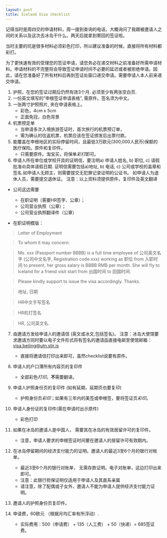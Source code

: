 ```yaml
---
layout: post
title: Iceland Visa checklist
---
```

记得当时是周四交的申请材料，周一接到查询的电话，大概询问了我跟被邀请人之间的关系以及这次去冰岛干什么。两天后就拿到寄回的签证啦。

当时主要的坑是很多材料必须彩色打印，所以建议准备的时候，直接将所有材料都彩打。

为了更快速有效的受理您的签证申请，请您务必在递交材料之前准备好所需申请材料。申请材料的不完整将会导致签证申请时间不必要的延迟或者被拒绝申请。因此，请在您准备好了所有材料后再到签证处窗口递交申请。需要申请人本人前来递交申请。

1. 护照，在您的签证过期后仍然有效3个月. 必须至少有两张空白页.
2. 一份英文填写的”申根签证申请表格”, 需原件。签名须为中文。
3. 一张两寸护照照片, 夹在申请表格上。
    - 彩色，4cm x 5cm 
    - 正面免冠，白色背景
4. 机票预定单
    - 当申请多次入境旅游签证时，首次旅行的机票预订单，
    - 需为确认的往返机票，机票应该在签证颁发后出票付款。
5. 能覆盖在申根地区的实际停留时间，且最低3万欧元(300,000人民币)保额的医疗保险。原件和复印件。
    - 只需要原件。淘宝买，将保单*彩打*即可。
6. 申请人所在单位或学校开具的证明信，要注明a) 申请人姓名, b) 职位, c) 请假批准d)具体请假日期.
证明信需要包括a)地址, b) 电话, c) 公司或学校的盖章和签名.如申请人无顾主，则需要提交无犯罪记录证明的公证书。
如申请人为退休人员，需要提交退休证。
注意：以上资料须提供原件，复印件及英文翻译

- 公司这边需要
    - 在职证明（需要HR签字、公章）；
    - 公司营业执照（公章）；
    - 公司营业执照翻译件（公章）

- 在职证明模版：
> Letter of Employment

> To whom it may concern:

> Ms. xxx (Passport number BBBB) is a full time employee of 公司英文名字 (公司中文名字, Registration code xxx) working as 职位 from 入职时间 to present, her gross salary is BBBB RMB per month. She will fly to Iceland for a friend visit start from 出国时间 to 回国时间. 

> Please kindly support to issue the visa accordingly. Thanks.

> 地址, 日期

> HR中文手写签名

> HR机打签名

> HR, 公司英文名.

7. 由邀请方发给申请人的邀请信  (英文或冰文,包括签名)。 注意：冰岛大使馆要求邀请方同时要以电子文件形式将有签名的邀请函直接电邮至使馆邮箱：visa.beijing@utn.stjr.is
    - 直接将邀请信打印出来即可，虽然checklist说要有原件。
8. 申请人的户口薄所有内容页的复印件
    - 全部彩色*打印*。**不**需要翻译。
9. 申请人护照身份页的复印件 (如有延期，延期页也要复印)
    - 护照身份页*彩印*；如果有三年内的美签或申根签，要将签证页*彩印*。
10. 申请人身份证的复印件(需在申请时出示原件)
    - 彩色打印

11. 如果在冰岛的邀请人是中国人， 需要其在冰岛的有效居留许可的复印件。
    - 注意，申请人要求的申根签证时间要在邀请人的居留许可有效期内。
12. 在冰岛停留期间的经济支付能力的证明。邀请人的最近3至6个月的银行对帐单。
    - 最近3至6个月的银行对账单， 无需存款证明。电子对账单，这边打印出来即可。
    - 注意：此银行担保证明仅适用于申请人及其直系亲属
    - 请注意，除了配偶或子女外，邀请人不能为申请人提供经济支付能力证明。
13. 邀请人的护照身份页复印件。
14. 申请费，60欧元 （根据月均汇率有所浮动）.
    - 实际费用：500（申请费） + 135（人工费） + 50（快递）= 685签证费。
